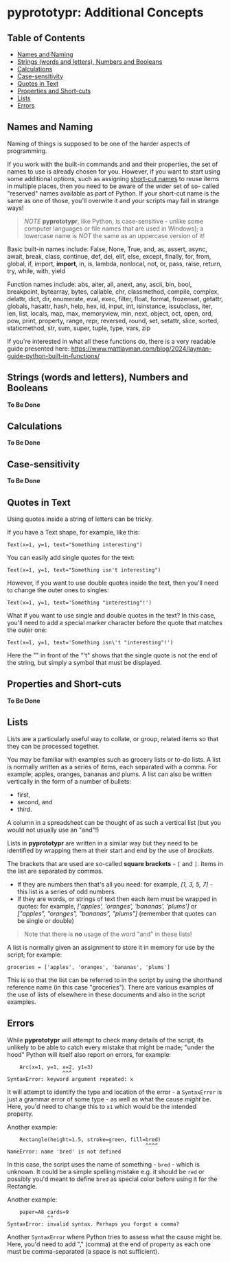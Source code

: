 # pyprototypr: Additional Concepts

## Table of Contents

* [Names and Naming](#names )
* [Strings (words and letters), Numbers and Booleans](#strings)
* [Calculations](#calculations)
* [Case-sensitivity](#case)
* [Quotes in Text](#quotes)
* [Properties and Short-cuts](#short)
* [Lists](#lists)
* [Errors](#errors)


## Names and Naming <a name="names"></a>

Naming of things is supposed to be one of the harder aspects of programming.

If you work with the built-in commands and and their properties, the set of
names to use is already chosen for you. However, if you want to start using
some additional options, such as assigning [short-cut names](#short) to reuse
items in multiple places, then you need to be aware of the wider set of so-
called "reserved" names available as part of Python.  If your short-cut name
is the same as one of those, you'll overwite it and your scripts may fail in
strange ways!

> *NOTE* __pyprototypr__, like Python, is case-sensitive - unlike some computer
> languages or file names that are used in Windows); a lowercase name is *NOT*
> the same as an uppercase version of it!

Basic built-in names include: False, None, True, and, as, assert, async,
await, break, class, continue, def, del, elif, else, except, finally, for,
from, global, if, import, __import__, in, is, lambda, nonlocal,  not, or,
pass, raise, return, try, while, with, yield

Function names include: abs, aiter, all, anext, any, ascii, bin, bool,
breakpoint, bytearray, bytes, callable, chr, classmethod, compile, complex,
delattr, dict, dir, enumerate, eval, exec, filter, float, format, frozenset,
getattr, globals, hasattr, hash, help, hex, id, input, int, isinstance,
issubclass, iter, len, list, locals, map, max, memoryview, min, next, object,
oct, open, ord, pow, print, property, range, repr, reversed, round, set,
setattr, slice, sorted, staticmethod, str, sum, super, tuple, type, vars, zip

If you're interested in what all these functions do, there is a very readable
guide presented here:
 https://www.mattlayman.com/blog/2024/layman-guide-python-built-in-functions/


## Strings (words and letters), Numbers and Booleans  <a name="strings"></a>

**To Be Done**


## Calculations <a name="calculations"></a>

**To Be Done**


## Case-sensitivity  <a name="case"></a>

**To Be Done**


## Quotes in Text <a name="quotes"></a>

Using quotes inside a string of letters can be tricky.

If you have a Text shape, for example, like this:
```
Text(x=1, y=1, text="Something interesting")
```

You can easily add single quotes for the text:
```
Text(x=1, y=1, text="Something isn't interesting")
```

However, if you want to use double quotes inside the text, then
you'll need to change the outer ones to singles:
```
Text(x=1, y=1, text='Something "interesting"!')
```

What if you want to use single and double quotes in the text?
In this case, you'll need to add a special marker character before the quote
that matches the outer one:
```
Text(x=1, y=1, text='Something isn\'t "interesting"!')
```
Here the "\" in front of the "'t" shows that the single quote is not the end
of the string, but simply a symbol that must be displayed.


## Properties and Short-cuts  <a name="short"></a>

**To Be Done**


## Lists  <a name="lists"></a>

Lists are a particularly useful way to collate, or group, related items so
that they can be processed together.

You may be familiar with examples such as grocery lists or to-do lists.
A list is normally written as a series of items, each separated with a comma.
For example; apples, oranges, bananas and plums. A list can also be written
vertically in the form of a number of bullets:

* first,
* second, and
* third.

A column in a spreadsheet can be thought of as such a vertical list (but you
would not usually use an "and"!)

Lists in **pyprototypr** are written in a similar way but they need to be
identified by wrapping them at their start and end by the use of *brackets*.

The brackets that are used are so-called **square brackets** - `[` and `]`.
Items in the list are separated by commas.

* If they are numbers then that's all you need: for example, *[1, 3, 5, 7]* - this
  list is a series of odd numbers.
* If they are words, or strings of text then each item must be wrapped in quotes:
  for example, *['apples', 'oranges', 'bananas', 'plums']*  or
  *["apples", "oranges", "bananas", "plums"]* (remember that quotes can be single
  or double)

> Note that there is **no** usage of the word "and" in these lists!

A list is normally given an assignment to store it in memory for use by the
script; for example:
```
groceries = ['apples', 'oranges', 'bananas', 'plums']
```
This is so that the list can be referred to in the script by using the shorthand
reference name (in this case "groceries").  There are various examples of the
use of lists of elsewhere in these documents and also in the script examples.


## Errors  <a name="errors"></a>

While **pyprototypr** will attempt to check many details of the script, its
unlikely to be able to catch every mistake that might be made; "under the hood"
Python will itself also report on errors, for example:
```
    Arc(x=1, y=1, x=2, y1=3)
                  ^^^
SyntaxError: keyword argument repeated: x
```
It will attempt to identify the type and location of the error - a `SyntaxError`
is just a grammar error of some type - as well as what the cause *might* be.
Here, you'd need to change this to `x1` which would be the intended property.

Another example:
```
    Rectangle(height=1.5, stroke=green, fill=bred)
                                             ^^^^
NameError: name 'bred' is not defined
```
In this case, the script uses the name of something - `bred` - which is unknown.
It could be a simple spelling mistake e.g. it should be `red` or possibly you'd
meant to define `bred` as special color before using it for the Rectangle.

Another example:
```
    paper=A8 cards=9
             ^^
SyntaxError: invalid syntax. Perhaps you forgot a comma?
```
Another `SyntaxError` where Python tries to assess what the cause might be. Here,
you'd need to add "," (comma) at the end of property as each one must be
comma-separated (a space is not sufficient).

